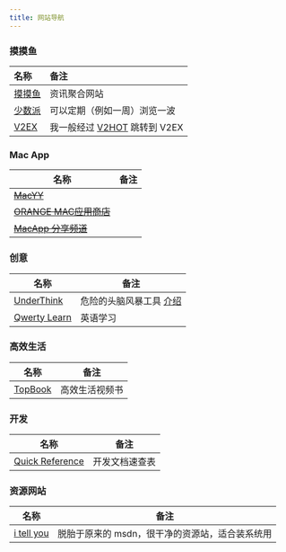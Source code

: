 ```yaml
---
title: 网站导航
---
```


### 摸摸鱼

| 名称                            | 备注                                                                 |
| :---------------------------- | :----------------------------------------------------------------- |
| [摸摸鱼](https://momoyu.cc/)     | 资讯聚合网站                                                             |
| [少数派](https://sspai.com/)     | 可以定期（例如一周）浏览一波                                                     |
| [V2EX](https://www.v2ex.com/) | 我一般经过 [V2HOT](https://v2hot.pipecraft.net/hot/hottest-3/) 跳转到 V2EX |

### Mac App

| 名称                                          | 备注 |
| ------------------------------------------- | -- |
| ~~[MacYY](http://www.macyy.cn)~~            |    |
| ~~[ORANGE MAC应用商店](http://www.onemac.app)~~ |    |
| ~~[MacApp 分享频道](https://macapp.org.cn/)~~   |    |

### 创意

| 名称                                         | 备注                                            |
| ------------------------------------------ | --------------------------------------------- |
| [UnderThink](https://underthink.cc/)       | 危险的头脑风暴工具 [介绍](https://www.v2ex.com/t/899011) |
| [Qwerty Learn](https://qwerty.kaiyi.cool/) | 英语学习                                          |

### 高效生活

| 名称                            | 备注      |
| ----------------------------- | ------- |
| [TopBook](https://topbook.cc) | 高效生活视频书 |

### 开发

| 名称                                      | 备注      |
| --------------------------------------- | ------- |
| [Quick Reference](https://quickref.cn/) | 开发文档速查表 |

### 资源网站

| 名称                                      | 备注                         |
| --------------------------------------- | -------------------------- |
| [i tell you](https://next.itellyou.cn/) | 脱胎于原来的 msdn，很干净的资源站，适合装系统用 |
